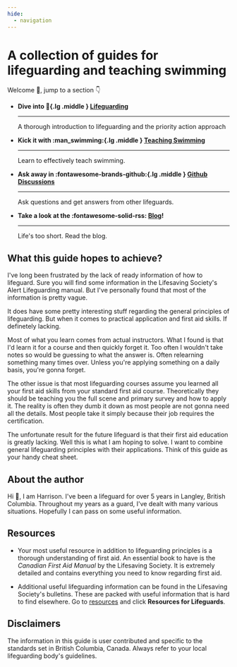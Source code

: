 ```yaml
---
hide:
  - navigation
---
```


# A collection of guides for lifeguarding and teaching swimming


Welcome 👋, jump to a section 👇

<div class="grid cards" markdown>

- **Dive into :ring_buoy:{.lg .middle } [Lifeguarding](/lifeguarding/)**

    ---

    A thorough introduction to lifeguarding and the priority action approach

- **Kick it with :man_swimming:{.lg .middle } [Teaching Swimming](/teaching-swimming/)**

    ---

    Learn to effectively teach swimming. 

- **Ask away in :fontawesome-brands-github:{.lg .middle } [Github Discussions](https://github.com/harrisongoeldner/lifeguarding-guide/discussions)**

    ---

    Ask questions and get answers from other lifeguards.

- **Take a look at the :fontawesome-solid-rss: [Blog](/blog/)!**

    ---

    Life's too short. Read the blog. 

</div>

## What this guide hopes to achieve? 

I've long been frustrated by the lack of ready information of how to lifeguard. Sure you will find some information in the Lifesaving Society's Alert Lifeguarding manual. But I've personally found that most of the information is pretty vague. 

It does have some pretty interesting stuff regarding the general principles of lifeguarding. But when it comes to practical application and first aid skills. If definetely lacking.

Most of what you learn comes from actual instructors. What I found is that I'd learn it for a course and then quickly forget it. Too often I wouldn't take notes so would be guessing to what the answer is. Often relearning something many times over. Unless you're applying something on a daily basis, you're gonna forget. 

The other issue is that most lifeguarding courses assume you learned all your first aid skills from your standard first aid course. Theoretically they should be teaching you the full scene and primary survey and how to apply it. The reality is often they dumb it down as most people are not gonna need all the details. Most people take it simply because their job requires the certification. 

The unfortunate result for the future lifeguard is that their first aid education is greatly lacking. Well this is what I am hoping to solve. I want to combine general lifeguarding principles with their applications. Think of this guide as your handy cheat sheet.

## About the author

Hi 👋, I am Harrison. I've been a lifeguard for over 5 years in Langley, British Columbia. Throughout my years as a guard, I've dealt with many various situations. Hopefully I can pass on some useful information. 

## Resources

- Your most useful resource in addition to lifeguarding principles is a thorough understanding of first aid. An essential book to have is the *Canadian First Aid Manual* by the Lifesaving Society. It is extremely detailed and contains everything you need to know regarding first aid. 

- Additional useful lifeguarding information can be found in the Lifesaving Society's bulletins. These are packed with useful information that is hard to find elsewhere. Go to [resources](https://www.lifesaving.bc.ca/resources) and click **Resources for Lifeguards**.

## Disclaimers

The information in this guide is user contributed and specific to the standards set in British Columbia, Canada. Always refer to your local lifeguarding body's guidelines. 